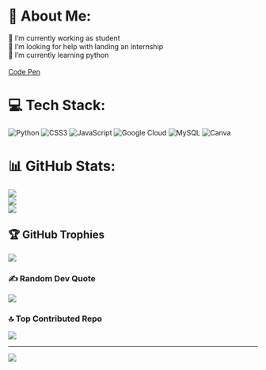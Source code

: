 # 💫 About Me:
🔭 I’m currently working as student <br>🤝 I’m looking for help with landing an internship <br>🌱 I’m currently learning python<br><br>
[Code Pen](https://codepen.io/Divyesh-Shinde)


# 💻 Tech Stack:
![Python](https://img.shields.io/badge/python-3670A0?style=for-the-badge&logo=python&logoColor=ffdd54) ![CSS3](https://img.shields.io/badge/css3-%231572B6.svg?style=for-the-badge&logo=css3&logoColor=white) ![JavaScript](https://img.shields.io/badge/javascript-%23323330.svg?style=for-the-badge&logo=javascript&logoColor=%23F7DF1E) ![Google Cloud](https://img.shields.io/badge/GoogleCloud-%234285F4.svg?style=for-the-badge&logo=google-cloud&logoColor=white) ![MySQL](https://img.shields.io/badge/mysql-4479A1.svg?style=for-the-badge&logo=mysql&logoColor=white) ![Canva](https://img.shields.io/badge/Canva-%2300C4CC.svg?style=for-the-badge&logo=Canva&logoColor=white)
# 📊 GitHub Stats:
![](https://github-readme-stats.vercel.app/api?username=Divyesh-20&theme=dark&hide_border=false&include_all_commits=true&count_private=false)<br/>
![](https://github-readme-streak-stats.herokuapp.com/?user=Divyesh-20&theme=dark&hide_border=false)<br/>
![](https://github-readme-stats.vercel.app/api/top-langs/?username=Divyesh-20&theme=dark&hide_border=false&include_all_commits=true&count_private=false&layout=compact)

## 🏆 GitHub Trophies
![](https://github-profile-trophy.vercel.app/?username=Divyesh-20&theme=radical&no-frame=false&no-bg=true&margin-w=4)

### ✍️ Random Dev Quote
![](https://quotes-github-readme.vercel.app/api?type=horizontal&theme=dark)

### 🔝 Top Contributed Repo
![](https://github-contributor-stats.vercel.app/api?username=Divyesh-20&limit=5&theme=dark&combine_all_yearly_contributions=true)

---
[![](https://visitcount.itsvg.in/api?id=Divyesh-20&icon=7&color=5)](https://visitcount.itsvg.in)

<!-- Proudly created with GPRM ( https://gprm.itsvg.in ) -->
